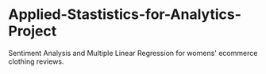 # Applied-Stastistics-for-Analytics-Project
Sentiment Analysis and Multiple Linear Regression for womens' ecommerce clothing reviews.
